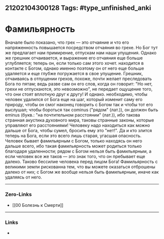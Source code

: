 21202104300128
Tags: #type_unfinished_anki 
---
# Фамильярность

Вначале было показано, что грех — это отчаяние и что его напряженность повышается посредством отчаяния во грехе. Но Бог тут же предлагает нам примирение, отпускам нам наши упущения. Однако же грешник отчаивается, и выражение его отчаяния еще больше углубляется; теперь он, если только сам этого хочет. находится в контакте с Богом, однако именно поэтому он от него еще больше удаляется и еще глубже погружается в свое упущение. Грешник, отчаиваясь в отпущении грехов, похоже, почти желает преследовать Бога по пятам; ведь разве сам он его слов, когда он говорит: "Но нет, грехи не отпускаются, это невозможно", не передает ощущение того, что они стоят вплотную друг к другу! И однако. необходимо, чтобы человек удалился от Бога еще на шаг, который изменит саму его природу, чтобы он смог наконец говорить с Богом так и чтобы тот его выслушал; чтобы бороться так cominus ("рядом" (лат.)), он должен быть eminus (букв.: "на почтительном расстоянии" (лат.)), ибо такова странная акустика духовного мира, таковы странные законы, которые управляют его расстояниями! Человеку надо находиться как можно дальше от Бога, чтобы сумел, бросить ему это "нет!". Да и кто злится теперь на Бога, если это всего лишь старая, угасшая опасность. Человек бывает фамильярным с Богом, только находясь он него дальше всего, ибо такая фамильярность может родиться только благодаря удаленности; рядом с Богом нельзя быть фамильярным, а если человек все же таков — это знак того, что он пребывает еще далеко. Таково бессилие человека перед лицом Бога! Фамильярность с великими земли рискованна тем, что вы можете оказаться отброшены далеко от них; с Богом же вообще нельзя быть фамильярным, иначе как удаляясь от него.

---
### Zero-Links
- [[00 Болезнь к Смерти]]
---
### Links
-